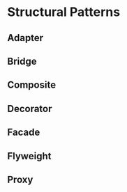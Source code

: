 # Structural Patterns
## Adapter
## Bridge
## Composite
## Decorator
## Facade
## Flyweight
## Proxy

